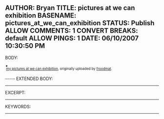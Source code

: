 AUTHOR: Bryan
TITLE: pictures at we can exhibition
BASENAME: pictures_at_we_can_exhibition
STATUS: Publish
ALLOW COMMENTS: 1
CONVERT BREAKS: __default__
ALLOW PINGS: 1
DATE: 06/10/2007 10:30:50 PM
-----
BODY:
<style type="text/css">
.flickr-photo { border: solid 2px #000000; }
.flickr-yourcomment { }
.flickr-frame { text-align: left; padding: 3px; }
.flickr-caption { font-size: 0.8em; margin-top: 0px; }
</style>

<div class="flickr-frame">
	<a href="http://www.flickr.com/photos/froodmat/507621377/" title="photo sharing"><img src="http://farm1.static.flickr.com/205/507621377_7fc70fb20f.jpg" class="flickr-photo" alt="" /></a>
<br />
	<span class="flickr-caption"><a href="http://www.flickr.com/photos/froodmat/507621377/">my pictures at we can exhibition</a>, originally uploaded by <a href="http://www.flickr.com/people/froodmat/">froodmat</a>.</span>
</div>
				
<p class="flickr-yourcomment">
	
</p>
-----
EXTENDED BODY:

-----
EXCERPT:

-----
KEYWORDS:

-----


